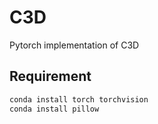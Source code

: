 # C3D
Pytorch implementation of C3D 

## Requirement 
```bash
conda install torch torchvision 
conda install pillow 

```
